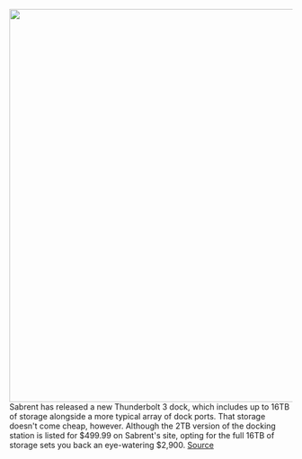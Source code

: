 <img src='https://cdn.vox-cdn.com/thumbor/C6mH_Eu6KUA24QQWkKBEHFptRBc=/0x0:2000x1334/1200x800/filters:focal(840x507:1160x827)/cdn.vox-cdn.com/uploads/chorus_image/image/70620020/Main_7.0.jpg' width='700px' /><br/>
Sabrent has released a new Thunderbolt 3 dock, which includes up to 16TB of storage alongside a more typical array of dock ports. That storage doesn't come cheap, however. Although the 2TB version of the docking station is listed for $499.99 on Sabrent's site, opting for the full 16TB of storage sets you back an eye-watering $2,900.
<a href='https://www.theverge.com/2022/3/14/22976885/sabrent-thunderbolt-3-dock-16tb-storage-price-release-date-features'> Source <a/>